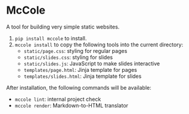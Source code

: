 # McCole

A tool for building very simple static websites.

1.  `pip install mccole` to install.
2.  `mccole install` to copy the following tools into the current directory:
    -   `static/page.css`: styling for regular pages
    -   `static/slides.css`: styling for slides
    -   `static/slides.js`: JavaScript to make slides interactive
    -   `templates/page.html`: Jinja template for pages
    -   `templates/slides.html`: Jinja template for slides

After installation, the following commands will be available:

-   `mccole lint`: internal project check
-   `mccole render`: Markdown-to-HTML translator
